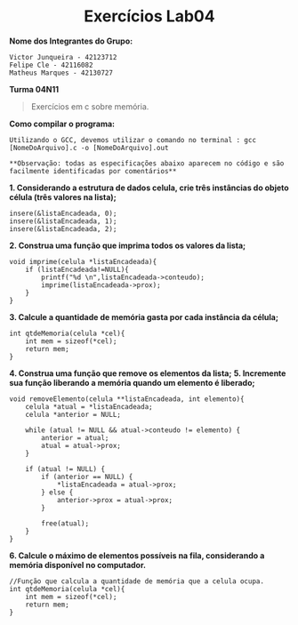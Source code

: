 <h1 align="center"> Exercícios Lab04</h1>

**Nome dos Integrantes do Grupo:**
```
Victor Junqueira - 42123712
Felipe Cle - 42116082
Matheus Marques - 42130727
```

**Turma 04N11**



> Exercícios em c sobre memória.


**Como compilar o programa:**

```
Utilizando o GCC, devemos utilizar o comando no terminal : gcc [NomeDoArquivo].c -o [NomeDoArquivo].out
```

```
**Observação: todas as especificações abaixo aparecem no código e são facilmente identificadas por comentários**
```
**1. Considerando a estrutura de dados celula, crie três instâncias do objeto célula (três valores na lista);**
```
insere(&listaEncadeada, 0);
insere(&listaEncadeada, 1);
insere(&listaEncadeada, 2);
```

**2. Construa uma função que imprima todos os valores da lista;**
```
void imprime(celula *listaEncadeada){
    if (listaEncadeada!=NULL){
        printf("%d \n",listaEncadeada->conteudo);
        imprime(listaEncadeada->prox);
    }
}
```

**3. Calcule a quantidade de memória gasta por cada instância da célula;**
```
int qtdeMemoria(celula *cel){
    int mem = sizeof(*cel);
    return mem;
}
```

**4. Construa uma função que remove os elementos da lista;**
**5. Incremente sua função liberando a memória quando um elemento é liberado;**
```
void removeElemento(celula **listaEncadeada, int elemento){
    celula *atual = *listaEncadeada;
    celula *anterior = NULL;

    while (atual != NULL && atual->conteudo != elemento) {
        anterior = atual;
        atual = atual->prox;
    }

    if (atual != NULL) {
        if (anterior == NULL) {
            *listaEncadeada = atual->prox;
        } else {
            anterior->prox = atual->prox;
        }

        free(atual);
    }
}
```

**6. Calcule o máximo de elementos possíveis na fila, considerando a memória disponível no computador.**
```
//Função que calcula a quantidade de memória que a celula ocupa.
int qtdeMemoria(celula *cel){
    int mem = sizeof(*cel);
    return mem;
}
```
